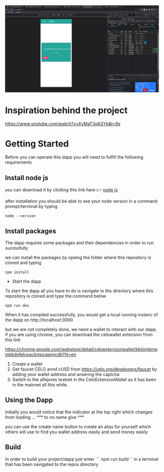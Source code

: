 ![demo](demo.png)

# Inspiration behind the project

https://www.youtube.com/watch?v=XyMaT3qASYk&t=9s

# Getting Started

Before you can operate this dapp you will need to fulfill the following requirements

## Install node js

  you can download it by clicking this link here :point_right: [node js](https://nodejs.org/en/download/)

  after installation you should be able to see your node version in a command prompt/terminal by typing 
  ```
  node --version
  ```
  
  
## Install packages
The dapp requires some packages and their dependencies in order to run sucessfully

we can install the packages by opeing the folder where this repository is cloned and typing

```
npm install
```

* Start the dapp

To start the dapp all you have to do is navigate to the directory where this repository is cloned and type the command below
```
npm run dev
```

When it has compiled successfully, you would get a local running instanc of the dapp on http://localhost:3000

but we are not completely done, we need a wallet to interact with our dapp. if you are using chrome, you can download the celowallet extension from this link

https://chrome.google.com/webstore/detail/celoextensionwallet/kkilomkmpmkbdnfelcpgckmpcaemjcdh?hl=en

1. Create a wallet
2. Get faucet CELO annd cUSD from https://celo.org/developers/faucet by adding your wallet address and ansering the captcha
3. Switch to the alfajores testnet in the CeloExtensionWallet as it has been in the mainnet all this while.


## Using the Dapp

Initially you would notice that the indicator at the top right which changes from loading ...  *** to no name give *** 

you can use the create name button to create an alias for yourself which others will use to find you wallet address easily and send money easily


## Build
In order to build your project/dapp just enter 
``` npm run build ``
in a terminal that has been navigated to the repos directory
